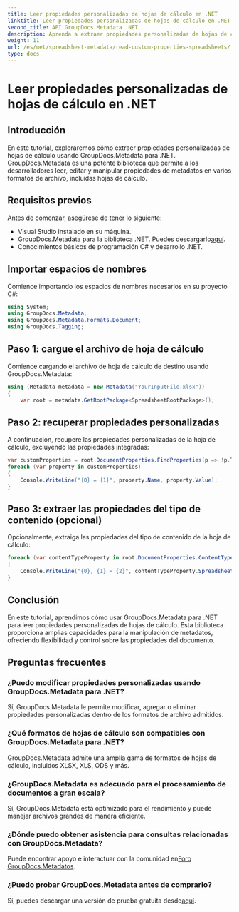 ```yaml
---
title: Leer propiedades personalizadas de hojas de cálculo en .NET
linktitle: Leer propiedades personalizadas de hojas de cálculo en .NET
second_title: API GroupDocs.Metadata .NET
description: Aprenda a extraer propiedades personalizadas de hojas de cálculo utilizando GroupDocs.Metadata para .NET. Mejore la manipulación de metadatos en sus aplicaciones .NET.
weight: 11
url: /es/net/spreadsheet-metadata/read-custom-properties-spreadsheets/
type: docs
---
```

# Leer propiedades personalizadas de hojas de cálculo en .NET

## Introducción
En este tutorial, exploraremos cómo extraer propiedades personalizadas de hojas de cálculo usando GroupDocs.Metadata para .NET. GroupDocs.Metadata es una potente biblioteca que permite a los desarrolladores leer, editar y manipular propiedades de metadatos en varios formatos de archivo, incluidas hojas de cálculo.
## Requisitos previos
Antes de comenzar, asegúrese de tener lo siguiente:
- Visual Studio instalado en su máquina.
-  GroupDocs.Metadata para la biblioteca .NET. Puedes descargarlo[aquí](https://releases.groupdocs.com/metadata/net/).
- Conocimientos básicos de programación C# y desarrollo .NET.

## Importar espacios de nombres
Comience importando los espacios de nombres necesarios en su proyecto C#:
```csharp
using System;
using GroupDocs.Metadata;
using GroupDocs.Metadata.Formats.Document;
using GroupDocs.Tagging;
```
## Paso 1: cargue el archivo de hoja de cálculo
Comience cargando el archivo de hoja de cálculo de destino usando GroupDocs.Metadata:
```csharp
using (Metadata metadata = new Metadata("YourInputFile.xlsx"))
{
    var root = metadata.GetRootPackage<SpreadsheetRootPackage>();
```
## Paso 2: recuperar propiedades personalizadas
A continuación, recupere las propiedades personalizadas de la hoja de cálculo, excluyendo las propiedades integradas:
```csharp
var customProperties = root.DocumentProperties.FindProperties(p => !p.Tags.Contains(Tags.Document.BuiltIn));
foreach (var property in customProperties)
{
    Console.WriteLine("{0} = {1}", property.Name, property.Value);
}
```
## Paso 3: extraer las propiedades del tipo de contenido (opcional)
Opcionalmente, extraiga las propiedades del tipo de contenido de la hoja de cálculo:
```csharp
foreach (var contentTypeProperty in root.DocumentProperties.ContentTypeProperties.ToList())
{
    Console.WriteLine("{0}, {1} = {2}", contentTypeProperty.SpreadsheetPropertyType, contentTypeProperty.Name, contentTypeProperty.SpreadsheetPropertyValue);
}
```

## Conclusión
En este tutorial, aprendimos cómo usar GroupDocs.Metadata para .NET para leer propiedades personalizadas de hojas de cálculo. Esta biblioteca proporciona amplias capacidades para la manipulación de metadatos, ofreciendo flexibilidad y control sobre las propiedades del documento.

## Preguntas frecuentes
### ¿Puedo modificar propiedades personalizadas usando GroupDocs.Metadata para .NET?
Sí, GroupDocs.Metadata le permite modificar, agregar o eliminar propiedades personalizadas dentro de los formatos de archivo admitidos.
### ¿Qué formatos de hojas de cálculo son compatibles con GroupDocs.Metadata para .NET?
GroupDocs.Metadata admite una amplia gama de formatos de hojas de cálculo, incluidos XLSX, XLS, ODS y más.
### ¿GroupDocs.Metadata es adecuado para el procesamiento de documentos a gran escala?
Sí, GroupDocs.Metadata está optimizado para el rendimiento y puede manejar archivos grandes de manera eficiente.
### ¿Dónde puedo obtener asistencia para consultas relacionadas con GroupDocs.Metadata?
 Puede encontrar apoyo e interactuar con la comunidad en[Foro GroupDocs.Metadatos](https://forum.groupdocs.com/c/metadata/14).
### ¿Puedo probar GroupDocs.Metadata antes de comprarlo?
 Sí, puedes descargar una versión de prueba gratuita desde[aquí](https://releases.groupdocs.com/).